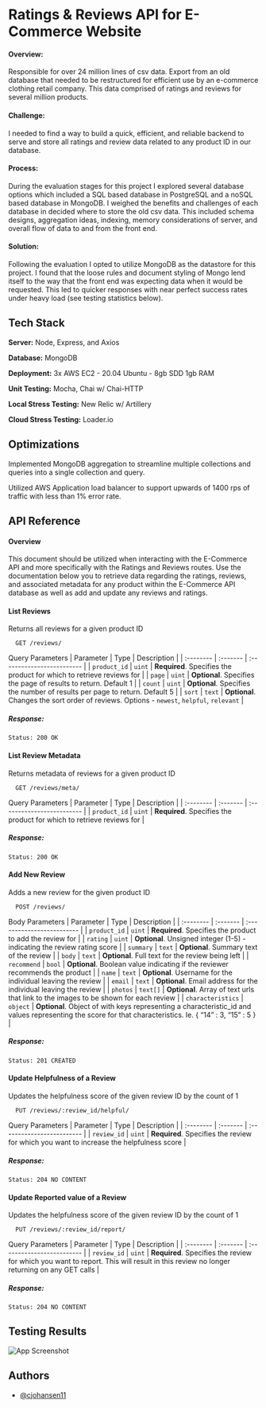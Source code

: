 
# Ratings & Reviews API for E-Commerce Website

#### Overview:
Responsible for over 24 million lines of csv data. Export from an old database that needed to be restructured for efficient use by an e-commerce clothing retail company. This data comprised of ratings and reviews for several million products. 

#### Challenge:
I needed to find a way to build a quick, efficient, and reliable backend to serve and store all ratings and review data related to any product ID in our database. 

#### Process:
During the evaluation stages for this project I explored several database options which included a SQL based database in PostgreSQL and a noSQL based database in MongoDB. I weighed the benefits and challenges of each database in decided where to store the old csv data. This included schema designs, aggregation ideas, indexing, memory considerations of server, and overall flow of data to and from the front end. 

#### Solution:
Following the evaluation I opted to utilize MongoDB as the datastore for this project. I found that the loose rules and document styling of Mongo lend itself to the way that the front end was expecting data when it would be requested. This led to quicker responses with near perfect success rates under heavy load (see testing statistics below).

## Tech Stack

**Server:** Node, Express, and Axios

**Database:** MongoDB

**Deployment:** 3x AWS EC2 - 20.04 Ubuntu - 8gb SDD 1gb RAM

**Unit Testing:** Mocha, Chai w/ Chai-HTTP

**Local Stress Testing:** New Relic w/ Artillery

**Cloud Stress Testing:** Loader.io
## Optimizations

Implemented MongoDB aggregation to streamline multiple collections and queries into a single collection and query. 

Utilized AWS Application load balancer to support upwards of 1400 rps of traffic with less than 1% error rate. 


## API Reference

#### Overview
This document should be utilized when interacting with the E-Commerce API and more specifically with the Ratings and Reviews routes. Use the documentation below you to retrieve data regarding the ratings, reviews, and associated metadata for any product within the E-Commerce API database as well as add and update any reviews and ratings. 

#### List Reviews
Returns all reviews for a given product ID

```http
  GET /reviews/
```

Query Parameters
| Parameter | Type     | Description                |
| :-------- | :------- | :------------------------- |
| `product_id` | `uint` | **Required**. Specifies the product for which to retrieve reviews for |
| `page` | `uint` | **Optional**. Specifies the page of results to return. Default 1 |
| `count` | `uint` | **Optional**. Specifies the number of results per page to return. Default 5 |
| `sort` | `text` | **Optional**. Changes the sort order of reviews. Options - `newest`, `helpful`, `relevant` |

##### Response:
```http
Status: 200 OK
```

#### List Review Metadata
Returns metadata of reviews for a given product ID

```http
  GET /reviews/meta/
```

Query Parameters
| Parameter | Type     | Description                |
| :-------- | :------- | :------------------------- |
| `product_id` | `uint` | **Required**. Specifies the product for which to retrieve reviews for |

##### Response:
```http
Status: 200 OK
```

#### Add New Review
Adds a new review for the given product ID

```http
  POST /reviews/
```

Body Parameters
| Parameter | Type     | Description                |
| :-------- | :------- | :------------------------- |
| `product_id` | `uint` | **Required**. Specifies the product to add the review for |
| `rating` | `uint` | **Optional**. Unsigned integer (1-5) - indicating the review rating score |
| `summary` | `text` | **Optional**. Summary text of the review |
| `body` | `text` | **Optional**. Full text for the review being left |
| `recommend` | `bool` | **Optional**. Boolean value indicating if the reviewer recommends the product |
| `name` | `text` | **Optional**. Username for the individual leaving the review |
| `email` | `text` | **Optional**. Email address for the individual leaving the review |
| `photos` | `text[]` | **Optional**. Array of text urls that link to the images to be shown for each review |
| `characteristics` | `object` | **Optional**. Object of with keys representing a characteristic_id and values representing the score for that characteristics. Ie. { “14” : 3, “15” : 5 } |

##### Response:
```http
Status: 201 CREATED
```

#### Update Helpfulness of a Review
Updates the helpfulness score of the given review ID by the count of 1

```http
  PUT /reviews/:review_id/helpful/
```

Query Parameters
| Parameter | Type     | Description                |
| :-------- | :------- | :------------------------- |
| `review_id` | `uint` | **Required**. Specifies the review for which you want to increase the helpfulness score |

##### Response:
```http
Status: 204 NO CONTENT
```

#### Update Reported value of a Review
Updates the helpfulness score of the given review ID by the count of 1

```http
  PUT /reviews/:review_id/report/
```

Query Parameters
| Parameter | Type     | Description                |
| :-------- | :------- | :------------------------- |
| `review_id` | `uint` | **Required**. Specifies the review for which you want to report. This will result in this review no longer returning on any GET calls |

##### Response:
```http
Status: 204 NO CONTENT
```
  
## Testing Results

![App Screenshot](https://github.com/SDC-Jupiter/Ratings_Reviews_API/blob/main/readme_data/test_data.jpeg)

  
## Authors

- [@cjohansen11](https://www.github.com/cjohansen11)

  
